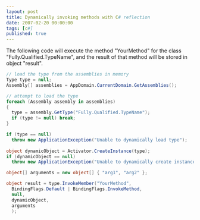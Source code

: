```yaml
---
layout: post
title: Dynamically invoking methods with C# reflection
date: 2007-02-20 00:00:00
tags: [c#]
published: true
---
```


The following code will execute the method "YourMethod" for the class "Fully.Qualified.TypeName", and the result of that method will be stored in object "result".

```csharp
// load the type from the assemblies in memory
Type type = null;
Assembly[] assemblies = AppDomain.CurrentDomain.GetAssemblies();

// attempt to load the type
foreach (Assembly assembly in assemblies)
{
  type = assembly.GetType("Fully.Qualified.TypeName");
  if (type != null) break;
}

if (type == null) 
  throw new ApplicationException("Unable to dynamically load type");
          
object dynamicObject = Activator.CreateInstance(type);
if (dynamicObject == null) 
  throw new ApplicationException("Unable to dynamically create instance of " + type.FullName);

object[] arguments = new object[] { "arg1", "arg2" };

object result = type.InvokeMember("YourMethod",
  BindingFlags.Default | BindingFlags.InvokeMethod,
  null,
  dynamicObject,
  arguments
  );
```

